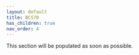 ```yaml
---
layout: default
title: BCS70
has_children: true
nav_order: 4
---
```


This section will be populated as soon as possible.